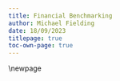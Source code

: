 ```yaml
---
title: Financial Benchmarking
author: Michael Fielding
date: 18/09/2023
titlepage: true
toc-own-page: true
---
```


<!-- Leave the rest of this page blank -->
\newpage
